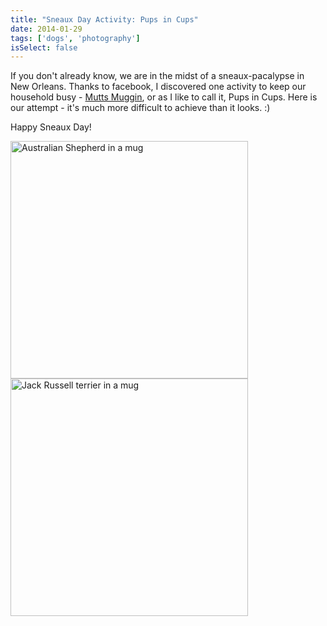 ```yaml
---
title: "Sneaux Day Activity: Pups in Cups"
date: 2014-01-29
tags: ['dogs', 'photography']
isSelect: false
---
```


If you don't already know, we are in the midst of a sneaux-pacalypse in New Orleans.  Thanks to facebook, I discovered one activity to keep our household busy -  [Mutts Muggin](http://www.buzzfeed.com/chelseamarshall/21-mutts-muggin), or as I like to call it, Pups in Cups. Here is our attempt - it's much more difficult to achieve than it looks.  :)

Happy Sneaux Day!

<div class="box-flex gap-300">
  <img alt="Australian Shepherd in a mug" src="/images/posts/pups1.jpg" width="380" >
  <img alt="Jack Russell terrier in a mug" src="/images/posts/pups3.jpg" width="380"  >
</div>
